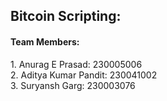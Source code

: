 <h2> Bitcoin Scripting:</h2>
<h4> Team Members:</h4>
<p> 1. Anurag E Prasad: 230005006 <br> 2. Aditya Kumar Pandit: 230041002 <br> 3. Suryansh Garg: 230003076</p>
